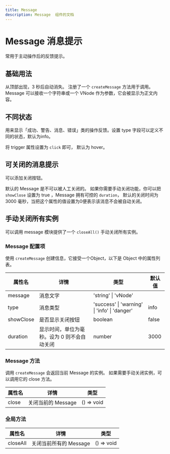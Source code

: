 ```yaml
---
title: Message
description: Message  组件的文档
---
```


# Message 消息提示

常用于主动操作后的反馈提示。

## 基础用法

从顶部出现，3 秒后自动消失。 注册了一个 `createMessage` 方法用于调用。 Message 可以接收一个字符串或一个 VNode 作为参数，它会被显示为正文内容。

<preview path="../demo/Message/Basic.vue" title="基础用法"></preview>

## 不同状态

用来显示「成功、警告、消息、错误」类的操作反馈。设置 type 字段可以定义不同的状态，默认为info。

将 trigger 属性设置为 `click` 即可， 默认为 hover。

<preview path="../demo/Message/Type.vue"></preview>

## 可关闭的消息提示

可以添加关闭按钮。

默认的 Message 是不可以被人工关闭的。 如果你需要手动关闭功能，你可以把 `showClose` 设置为 true ，Message 拥有可控的 `duration`， 默认的关闭时间为 3000 毫秒，当把这个属性的值设置为0便表示该消息不会被自动关闭。

<preview path="../demo/Message/Duration.vue"></preview>

## 手动关闭所有实例

可以调用 message 模块提供了一个 `closeAll()` 手动关闭所有实例。

<preview path="../demo/Message/CloseAll.vue"></preview>

### Message 配置项

使用 `createMessage` 创建信息，它接受一个Object，以下是 Object 中的属性列表。

| 属性名    | 详情                                        | 类型                                         | 默认值 |
| --------- | ------------------------------------------- | -------------------------------------------- | ------ |
| message   | 消息文字                                    | 'string' \| 'vNode'                          |        |
| type      | 消息类型                                    | 'success' \| 'warning' \| 'info' \| 'danger' | info   |
| showClose | 是否显示关闭按钮                            | boolean                                      | false  |
| duration  | 显示时间，单位为毫秒。设为 0 则不会自动关闭 | number                                       | 3000   |

### Message 方法

调用 `createMessage` 会返回当前 Message 的实例。 如果需要手动关闭实例，可以调用它的 close 方法。

| 属性名 | 详情               | 类型       |
| ------ | ------------------ | ---------- |
| close  | 关闭当前的 Message | () => void |

### 全局方法

| 属性名   | 详情                   | 类型       |
| -------- | ---------------------- | ---------- |
| closeAll | 关闭当前所有的 Message | () => void |
